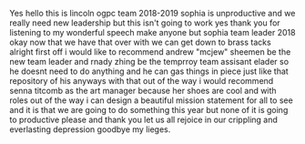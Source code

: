 Yes hello this is lincoln ogpc team 2018-2019 sophia is unproductive and we really need new leadership but this isn't going to work yes thank you for listening to my wonderful speech make anyone but sophia team leader 2018 okay now that we have that over with we can get down to brass tacks alright first off i would like to recommend andrew "mcjew" sheemen be the new team leader and rnady zhing be the temprroy team assisant elader so he doesnt need to do anything and he can gas things in piece just like that repository of his anyways with that out of the way i would recommend senna titcomb as the art manager because her shoes are cool and with roles out of the way i can design a beautiful mission statement for all to see and it is that we are going to do something this year but none of it is going to productive please and thank you let us all rejoice in our crippling and everlasting depression goodbye my lieges.
